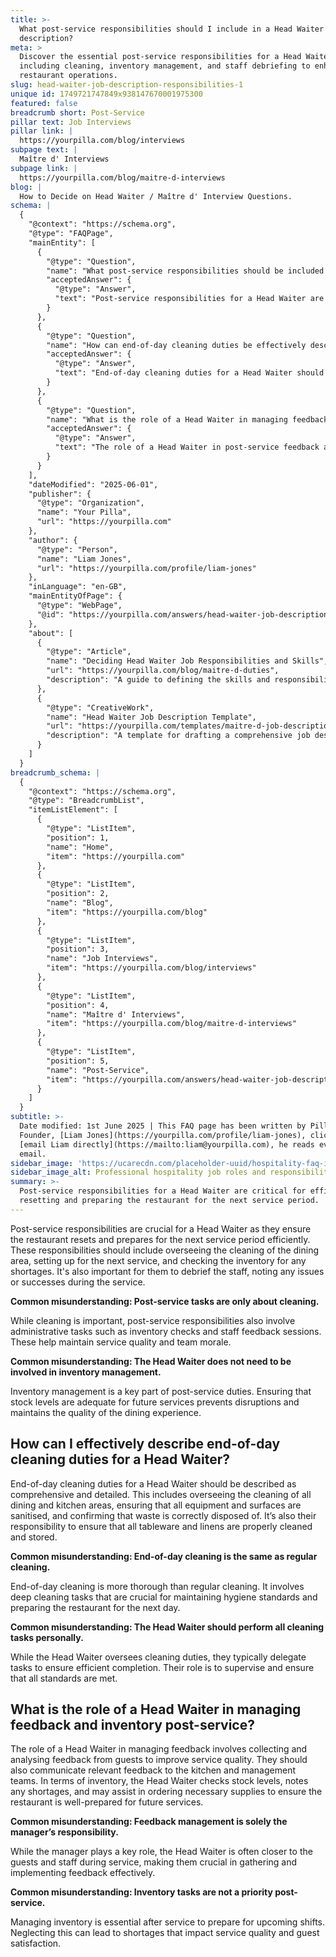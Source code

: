 ```yaml
---
title: >-
  What post-service responsibilities should I include in a Head Waiter job
  description?
meta: >
  Discover the essential post-service responsibilities for a Head Waiter,
  including cleaning, inventory management, and staff debriefing to enhance
  restaurant operations.
slug: head-waiter-job-description-responsibilities-1
unique id: 1749721747849x938147670001975300
featured: false
breadcrumb short: Post-Service
pillar text: Job Interviews
pillar link: |
  https://yourpilla.com/blog/interviews
subpage text: |
  Maître d' Interviews
subpage link: |
  https://yourpilla.com/blog/maitre-d-interviews
blog: |
  How to Decide on Head Waiter / Maître d' Interview Questions.
schema: |
  {
    "@context": "https://schema.org",
    "@type": "FAQPage",
    "mainEntity": [
      {
        "@type": "Question",
        "name": "What post-service responsibilities should be included in a Head Waiter job description?",
        "acceptedAnswer": {
          "@type": "Answer",
          "text": "Post-service responsibilities for a Head Waiter are critical for efficiently resetting and preparing the restaurant for the next service period. These responsibilities include supervising the cleaning of the dining area, setting up for upcoming services, debriefing staff on the service's successes and issues, and checking inventory for shortages. Additionally, administrative tasks such as staff feedback sessions and inventory checks are crucial for maintaining service quality and team morale."
        }
      },
      {
        "@type": "Question",
        "name": "How can end-of-day cleaning duties be effectively described for a Head Waiter?",
        "acceptedAnswer": {
          "@type": "Answer",
          "text": "End-of-day cleaning duties for a Head Waiter should include comprehensive and detailed oversight of the cleaning of all dining and kitchen areas. The responsibilities involve ensuring that all equipment and surfaces are sanitised, confirming proper disposal of waste, and overseeing the cleaning and storage of tableware and linens. While they supervise these tasks, delegation for efficient task completion is common to meet all cleanliness standards."
        }
      },
      {
        "@type": "Question",
        "name": "What is the role of a Head Waiter in managing feedback and inventory post-service?",
        "acceptedAnswer": {
          "@type": "Answer",
          "text": "The role of a Head Waiter in post-service feedback and inventory management includes collecting and analysing guest feedback to enhance service quality and ensuring effective communication with kitchen and management teams. For inventory, they check stock levels, note any shortages, and sometimes assist in ordering supplies to ensure readiness for future services."
        }
      }
    ],
    "dateModified": "2025-06-01",
    "publisher": {
      "@type": "Organization",
      "name": "Your Pilla",
      "url": "https://yourpilla.com"
    },
    "author": {
      "@type": "Person",
      "name": "Liam Jones",
      "url": "https://yourpilla.com/profile/liam-jones"
    },
    "inLanguage": "en-GB",
    "mainEntityOfPage": {
      "@type": "WebPage",
      "@id": "https://yourpilla.com/answers/head-waiter-job-description-responsibilities-1"
    },
    "about": [
      {
        "@type": "Article",
        "name": "Deciding Head Waiter Job Responsibilities and Skills",
        "url": "https://yourpilla.com/blog/maitre-d-duties",
        "description": "A guide to defining the skills and responsibilities needed from a Head Waiter to ensure efficient restaurant operation and service quality."
      },
      {
        "@type": "CreativeWork",
        "name": "Head Waiter Job Description Template",
        "url": "https://yourpilla.com/templates/maitre-d-job-description",
        "description": "A template for drafting a comprehensive job description for a Head Waiter, detailing required skills and responsibilities."
      }
    ]
  }
breadcrumb_schema: |
  {
    "@context": "https://schema.org",
    "@type": "BreadcrumbList",
    "itemListElement": [
      {
        "@type": "ListItem",
        "position": 1,
        "name": "Home",
        "item": "https://yourpilla.com"
      },
      {
        "@type": "ListItem",
        "position": 2,
        "name": "Blog",
        "item": "https://yourpilla.com/blog"
      },
      {
        "@type": "ListItem",
        "position": 3,
        "name": "Job Interviews",
        "item": "https://yourpilla.com/blog/interviews"
      },
      {
        "@type": "ListItem",
        "position": 4,
        "name": "Maître d' Interviews",
        "item": "https://yourpilla.com/blog/maitre-d-interviews"
      },
      {
        "@type": "ListItem",
        "position": 5,
        "name": "Post-Service",
        "item": "https://yourpilla.com/answers/head-waiter-job-description-responsibilities-1"
      }
    ]
  }
subtitle: >-
  Date modified: 1st June 2025 | This FAQ page has been written by Pilla
  Founder, [Liam Jones](https://yourpilla.com/profile/liam-jones), click to
  [email Liam directly](https://mailto:liam@yourpilla.com), he reads every
  email.
sidebar_image: 'https://ucarecdn.com/placeholder-uuid/hospitality-faq-image.jpg'
sidebar_image_alt: Professional hospitality job roles and responsibilities
summary: >-
  Post-service responsibilities for a Head Waiter are critical for efficiently
  resetting and preparing the restaurant for the next service period.
---
```

Post-service responsibilities are crucial for a Head Waiter as they ensure the restaurant resets and prepares for the next service period efficiently. These responsibilities should include overseeing the cleaning of the dining area, setting up for the next service, and checking the inventory for any shortages. It's also important for them to debrief the staff, noting any issues or successes during the service.

**Common misunderstanding: Post-service tasks are only about cleaning.**

While cleaning is important, post-service responsibilities also involve administrative tasks such as inventory checks and staff feedback sessions. These help maintain service quality and team morale.

**Common misunderstanding: The Head Waiter does not need to be involved in inventory management.**

Inventory management is a key part of post-service duties. Ensuring that stock levels are adequate for future services prevents disruptions and maintains the quality of the dining experience.

## How can I effectively describe end-of-day cleaning duties for a Head Waiter?

End-of-day cleaning duties for a Head Waiter should be described as comprehensive and detailed. This includes overseeing the cleaning of all dining and kitchen areas, ensuring that all equipment and surfaces are sanitised, and confirming that waste is correctly disposed of. It’s also their responsibility to ensure that all tableware and linens are properly cleaned and stored.

**Common misunderstanding: End-of-day cleaning is the same as regular cleaning.**

End-of-day cleaning is more thorough than regular cleaning. It involves deep cleaning tasks that are crucial for maintaining hygiene standards and preparing the restaurant for the next day.

**Common misunderstanding: The Head Waiter should perform all cleaning tasks personally.**

While the Head Waiter oversees cleaning duties, they typically delegate tasks to ensure efficient completion. Their role is to supervise and ensure that all standards are met.

## What is the role of a Head Waiter in managing feedback and inventory post-service?

The role of a Head Waiter in managing feedback involves collecting and analysing feedback from guests to improve service quality. They should also communicate relevant feedback to the kitchen and management teams. In terms of inventory, the Head Waiter checks stock levels, notes any shortages, and may assist in ordering necessary supplies to ensure the restaurant is well-prepared for future services.

**Common misunderstanding: Feedback management is solely the manager’s responsibility.**

While the manager plays a key role, the Head Waiter is often closer to the guests and staff during service, making them crucial in gathering and implementing feedback effectively.

**Common misunderstanding: Inventory tasks are not a priority post-service.**

Managing inventory is essential after service to prepare for upcoming shifts. Neglecting this can lead to shortages that impact service quality and guest satisfaction.
